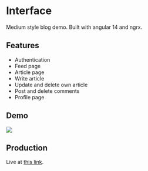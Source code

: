 # Interface

Medium style blog demo. Built with angular 14 and ngrx.

## Features

-   Authentication
-   Feed page
-   Article page
-   Write article
-   Update and delete own article
-   Post and delete comments
-   Profile page

## Demo

![](https://i.imgur.com/pseSmmU.gif)



## Production

Live at [this link](https://interface-net.netlify.app).
